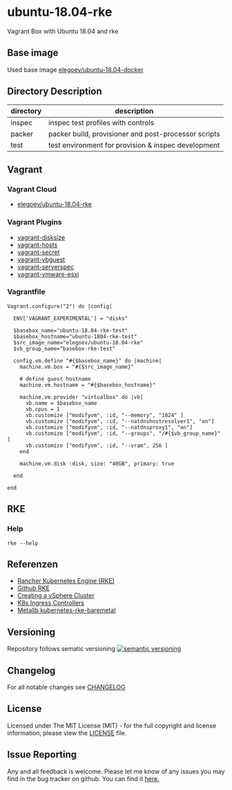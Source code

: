 # ubuntu-18.04-rke

Vagrant Box with Ubuntu 18.04 and rke

## Base image

Used base image [elegoev/ubuntu-18.04-docker](https://app.vagrantup.com/elegoev/boxes/ubuntu-18.04-docker)

## Directory Description

| directory | description                                          |
|-----------|------------------------------------------------------|
| inspec    | inspec test profiles with controls                   |
| packer    | packer build, provisioner and post-processor scripts |
| test      | test environment for provision & inspec development  |

## Vagrant

### Vagrant Cloud

- [elegoev/ubuntu-18.04-rke](https://app.vagrantup.com/elegoev/boxes/ubuntu-18.04-rke)

### Vagrant Plugins

- [vagrant-disksize](https://github.com/sprotheroe/vagrant-disksize)
- [vagrant-hosts](https://github.com/oscar-stack/vagrant-hosts)
- [vagrant-secret](https://github.com/tcnksm/vagrant-secret)
- [vagrant-vbguest](https://github.com/dotless-de/vagrant-vbguest)
- [vagrant-serverspec](https://github.com/vvchik/vagrant-serverspec)
- [vagrant-vmware-esxi](https://github.com/josenk/vagrant-vmware-esxi)

### Vagrantfile

    Vagrant.configure("2") do |config|

      ENV['VAGRANT_EXPERIMENTAL'] = "disks"

      $basebox_name="ubuntu-18.04-rke-test"
      $basebox_hostname="ubuntu-1804-rke-test"
      $src_image_name="elegoev/ubuntu-18.04-rke"
      $vb_group_name="basebox-rke-test"

      config.vm.define "#{$basebox_name}" do |machine|
        machine.vm.box = "#{$src_image_name}"
    
        # define guest hostname
        machine.vm.hostname = "#{$basebox_hostname}"

        machine.vm.provider "virtualbox" do |vb|
          vb.name = $basebox_name
          vb.cpus = 1
          vb.customize ["modifyvm", :id, "--memory", "1024" ]
          vb.customize ["modifyvm", :id, "--natdnshostresolver1", "on"]
          vb.customize ["modifyvm", :id, "--natdnsproxy1", "on"]
          vb.customize ["modifyvm", :id, "--groups", "/#{$vb_group_name}" ]
          vb.customize ["modifyvm", :id, "--vram", 256 ]
        end

        machine.vm.disk :disk, size: "40GB", primary: true

      end   

    end

## RKE

### Help

    rke --help

## Referenzen

- [Rancher Kubernetes Engine (RKE)](https://rancher.com/products/rke/)
- [Github RKE](https://github.com/rancher/rke)
- [Creating a vSphere Cluster](https://rancher.com/docs/rancher/v2.x/en/cluster-provisioning/rke-clusters/node-pools/vsphere/)
- [K8s Ingress Controllers](https://rancher.com/docs/rke/latest/en/config-options/add-ons/ingress-controllers/)
- [Metallb kubernetes-rke-baremetal](https://github.com/mimizone/kubernetes-rke-baremetal/tree/master/metallb)

## Versioning

Repository follows sematic versioning  [![semantic versioning](https://img.shields.io/badge/semver-2.0.0-green.svg)](http://semver.org)

## Changelog

For all notable changes see [CHANGELOG](https://github.com/elegoev/basebox-ubuntu-18.04-rke/blob/master/CHANGELOG.md)

## License

Licensed under The MIT License (MIT) - for the full copyright and license information, please view the [LICENSE](https://github.com/elegoev/basebox-ubuntu-18.04-rke/blob/master/LICENSE) file.

## Issue Reporting

Any and all feedback is welcome.  Please let me know of any issues you may find in the bug tracker on github. You can find it [here.](https://github.com/elegoev/basebox-ubuntu-18.04-rke/issues)
